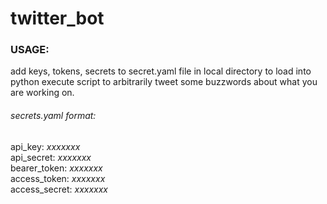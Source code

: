 # twitter_bot

### USAGE:

add keys, tokens, secrets to secret.yaml file in local directory to load into python
execute script to arbitrarily tweet some buzzwords about what you are working on.

###### *secrets.yaml format:*

api_key: *xxxxxxx*  
api_secret: *xxxxxxx*  
bearer_token: *xxxxxxx*  
access_token: *xxxxxxx*  
access_secret: *xxxxxxx*  
